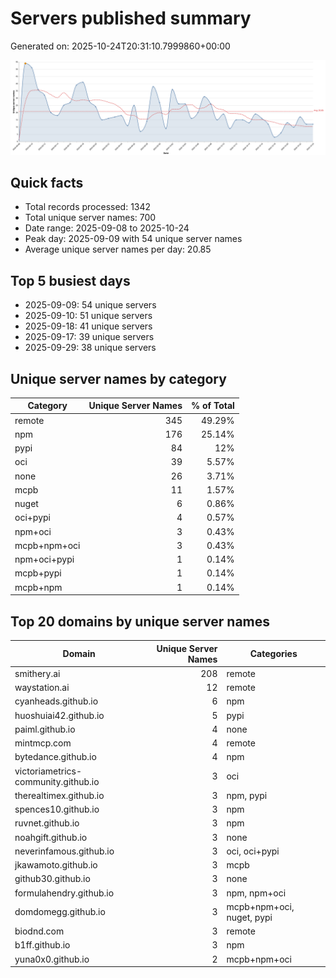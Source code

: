 # Servers published summary

Generated on: 2025-10-24T20:31:10.7999860+00:00

![Unique servers per day](servers-per-day.svg)

## Quick facts
- Total records processed: 1342
- Total unique server names: 700
- Date range: 2025-09-08 to 2025-10-24
- Peak day: 2025-09-09 with 54 unique server names
- Average unique server names per day: 20.85

## Top 5 busiest days
- 2025-09-09: 54 unique servers
- 2025-09-10: 51 unique servers
- 2025-09-18: 41 unique servers
- 2025-09-17: 39 unique servers
- 2025-09-29: 38 unique servers

## Unique server names by category

| Category | Unique Server Names | % of Total |
|----------|---------------------:|-----------:|
| remote | 345 | 49.29% |
| npm | 176 | 25.14% |
| pypi | 84 | 12% |
| oci | 39 | 5.57% |
| none | 26 | 3.71% |
| mcpb | 11 | 1.57% |
| nuget | 6 | 0.86% |
| oci+pypi | 4 | 0.57% |
| npm+oci | 3 | 0.43% |
| mcpb+npm+oci | 3 | 0.43% |
| npm+oci+pypi | 1 | 0.14% |
| mcpb+pypi | 1 | 0.14% |
| mcpb+npm | 1 | 0.14% |

## Top 20 domains by unique server names

| Domain | Unique Server Names | Categories |
|--------|---------------------:|------------|
| smithery.ai | 208 | remote |
| waystation.ai | 12 | remote |
| cyanheads.github.io | 6 | npm |
| huoshuiai42.github.io | 5 | pypi |
| paiml.github.io | 4 | none |
| mintmcp.com | 4 | remote |
| bytedance.github.io | 4 | npm |
| victoriametrics-community.github.io | 3 | oci |
| therealtimex.github.io | 3 | npm, pypi |
| spences10.github.io | 3 | npm |
| ruvnet.github.io | 3 | npm |
| noahgift.github.io | 3 | none |
| neverinfamous.github.io | 3 | oci, oci+pypi |
| jkawamoto.github.io | 3 | mcpb |
| github30.github.io | 3 | none |
| formulahendry.github.io | 3 | npm, npm+oci |
| domdomegg.github.io | 3 | mcpb+npm+oci, nuget, pypi |
| biodnd.com | 3 | remote |
| b1ff.github.io | 3 | npm |
| yuna0x0.github.io | 2 | mcpb+npm+oci |

